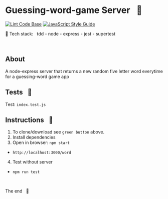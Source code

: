 # Guessing-word-game Server &nbsp; :name_badge:

[![Lint Code Base](https://github.com/stefan22/game-word-server/actions/workflows/linter.yml/badge.svg)](https://github.com/stefan22/game-word-server/actions/workflows/linter.yml) [![JavaScript Style Guide](https://img.shields.io/badge/code_style-standard-brightgreen.svg)](https://github.com/stefan22/game-word-server/actions/workflows/linter.yml) 


:baggage_claim: Tech stack: &nbsp; tdd - node - express - jest - supertest

<br/>

## About

A node-express server that returns a new random five letter word everytime for a guessing-word game app

## Tests &nbsp; :traffic_light:

Test: `index.test.js`

## Instructions &nbsp; :pill:

1. To clone/download see `green button` above.
2. Install dependencies
3. Open in browser: `npm start`

- `http://localhost:3000/word`

4. Test without server

- `npm run test`

<br />

The end &nbsp; :100:
